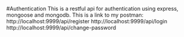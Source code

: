 #Authentication
This is a restful api for authentication using express, mongoose and mongodb. 
This is a link to my postman: http://localhost:9999/api/register
http://localhost:9999/api/login
http://localhost:9999/api/change-password